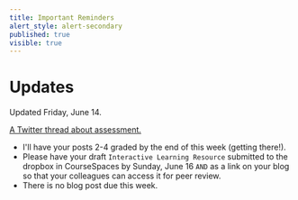 ```yaml
---
title: Important Reminders
alert_style: alert-secondary
published: true
visible: true
---
```


# Updates
Updated Friday, June 14.

[A Twitter thread about assessment.](https://twitter.com/actualham/status/1139231519602401280)

- I'll have your posts 2-4 graded by the end of this week (getting there!).
- Please have your draft `Interactive Learning Resource` submitted to the dropbox in CourseSpaces by Sunday, June 16 `AND` as a link on your blog so that your colleagues can access it for peer review.
- There is no blog post due this week.
